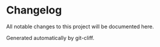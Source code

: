 # Changelog
All notable changes to this project will be documented here.

Generated automatically by git-cliff.

